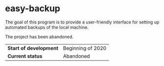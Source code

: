 # easy-backup

The goal of this program is to provide a user-friendly interface for setting up automated backups of the local machine.

The project has been abandoned.


|                          |                   |
| ------------------------ | ----------------- |
| **Start of development** | Beginning of 2020 |
| **Current status**       | Abandoned         |

